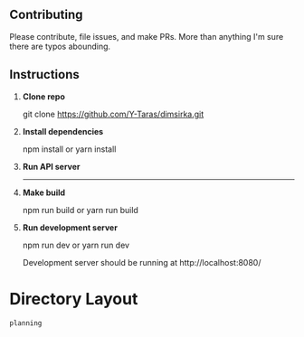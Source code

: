 ## Contributing

Please contribute, file issues, and make PRs. More than anything I'm sure there are typos abounding.

## Instructions

1. **Clone repo**

    git clone https://github.com/Y-Taras/dimsirka.git

2. **Install dependencies**

    npm install or yarn install

3. **Run API server**

   ----------------------

4. **Make build**

   npm run build or yarn run build

5. **Run development server**

   npm run dev or yarn run dev

   Development server should be running at http://localhost:8080/


# Directory Layout
```
planning

```
